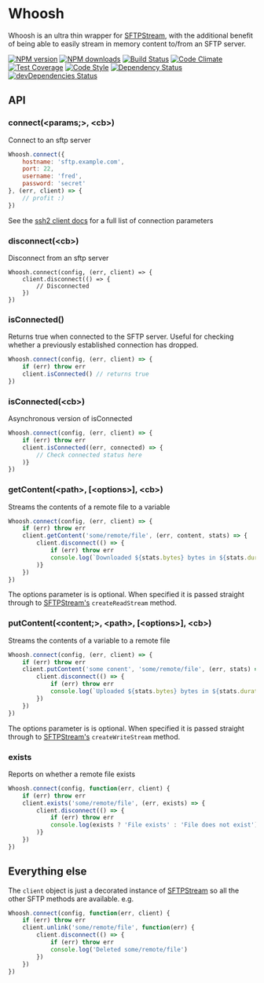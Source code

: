 # Whoosh
Whoosh is an ultra thin wrapper for [SFTPStream](https://github.com/mscdex/ssh2-streams/blob/master/SFTPStream.md), with the additional benefit of being able to easily stream in memory content to/from an SFTP server.

[![NPM version](https://img.shields.io/npm/v/whoosh.svg?style=flat-square)](https://www.npmjs.com/package/whoosh)
[![NPM downloads](https://img.shields.io/npm/dm/whoosh.svg?style=flat-square)](https://www.npmjs.com/package/whoosh)
[![Build Status](https://img.shields.io/travis/guidesmiths/whoosh/master.svg)](https://travis-ci.org/guidesmiths/whoosh)
[![Code Climate](https://codeclimate.com/github/guidesmiths/whoosh/badges/gpa.svg)](https://codeclimate.com/github/guidesmiths/whoosh)
[![Test Coverage](https://codeclimate.com/github/guidesmiths/whoosh/badges/coverage.svg)](https://codeclimate.com/github/guidesmiths/whoosh/coverage)
[![Code Style](https://img.shields.io/badge/code%20style-imperative-brightgreen.svg)](https://github.com/guidesmiths/eslint-config-imperative)
[![Dependency Status](https://david-dm.org/guidesmiths/whoosh.svg)](https://david-dm.org/guidesmiths/whoosh)
[![devDependencies Status](https://david-dm.org/guidesmiths/whoosh/dev-status.svg)](https://david-dm.org/guidesmiths/whoosh?type=dev)

## API

### connect(&lt;params;&gt;, &lt;cb&gt;)
Connect to an sftp server
```js
Whoosh.connect({
    hostname: 'sftp.example.com',
    port: 22,
    username: 'fred',
    password: 'secret'
}, (err, client) => {
    // profit :)
})
```
See the [ssh2 client docs](https://github.com/mscdex/ssh2#client-methods) for a full list of connection parameters

### disconnect(&lt;cb&gt;)
Disconnect from an sftp server
```
Whoosh.connect(config, (err, client) => {
    client.disconnect(() => {
        // Disconnected
    })
})
```

### isConnected()
Returns true when connected to the SFTP server. Useful for checking whether a previously established connection has dropped.
```js
Whoosh.connect(config, (err, client) => {
    if (err) throw err
    client.isConnected() // returns true
})
```

### isConnected(&lt;cb&gt;)
Asynchronous version of isConnected
```js
Whoosh.connect(config, (err, client) => {
    if (err) throw err
    client.isConnected((err, connected) => {
        // Check connected status here
    )}
})
```

### getContent(&lt;path&gt;, [&lt;options&gt;], &lt;cb&gt;)
Streams the contents of a remote file to a variable
```js
Whoosh.connect(config, (err, client) => {
    if (err) throw err
    client.getContent('some/remote/file', (err, content, stats) => {
        client.disconnect(() => {
            if (err) throw err
            console.log(`Downloaded ${stats.bytes} bytes in ${stats.duration} ms`)
        )}
    })
})
```
The options parameter is is optional. When specified it is passed straight through to [SFTPStream's](https://github.com/mscdex/ssh2-streams/blob/master/SFTPStream.md) ```createReadStream``` method.

### putContent(&lt;content;&gt;, &lt;path&gt;, [&lt;options&gt;], &lt;cb&gt;)
Streams the contents of a variable to a remote file
```js
Whoosh.connect(config, (err, client) => {
    if (err) throw err
    client.putContent('some conent', 'some/remote/file', (err, stats) => {
        client.disconnect(() => {
            if (err) throw err
            console.log(`Uploaded ${stats.bytes} bytes in ${stats.duration} ms`)
        })
    })
})
```
The options parameter is is optional. When specified it is passed straight through to [SFTPStream's](https://github.com/mscdex/ssh2-streams/blob/master/SFTPStream.md) ```createWriteStream``` method.

### exists
Reports on whether a remote file exists
```js
Whoosh.connect(config, function(err, client) {
    if (err) throw err
    client.exists('some/remote/file', (err, exists) => {
        client.disconnect(() => {
            if (err) throw err
            console.log(exists ? 'File exists' : 'File does not exist')
        )}
    })
})
```

## Everything else

The ```client``` object is just a decorated instance of [SFTPStream](https://github.com/mscdex/ssh2-streams/blob/master/SFTPStream.md) so all the other SFTP methods are available. e.g.
```js
Whoosh.connect(config, function(err, client) {
    if (err) throw err
    client.unlink('some/remote/file', function(err) {
        client.disconnect(() => {
            if (err) throw err
            console.log('Deleted some/remote/file')
        })
    })
})
```



